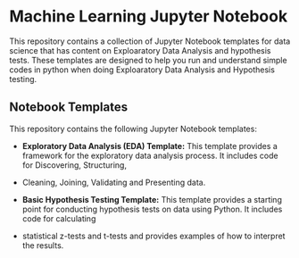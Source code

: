 # Machine Learning Jupyter Notebook 

This repository contains a collection of Jupyter Notebook templates for data science that has content on Exploaratory Data Analysis and hypothesis tests. 
These templates are designed to help you run and understand simple codes in python when doing Exploaratory Data Analysis and Hypothesis testing.

## Notebook Templates
This repository contains the following Jupyter Notebook templates:

- **Exploratory Data Analysis (EDA) Template:** This template provides a framework for the exploratory data analysis process. It includes code for Discovering, Structuring,
- Cleaning, Joining, Validating and Presenting data.

- **Basic Hypothesis Testing Template:** This template provides a starting point for conducting hypothesis tests on data using Python. It includes code for calculating
-  statistical z-tests and t-tests and provides examples of how to interpret the results.
